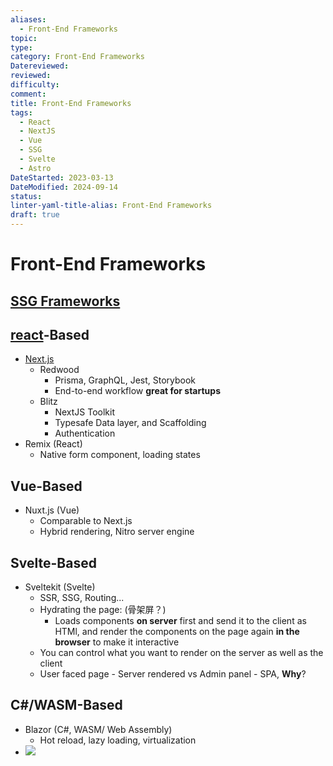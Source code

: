 ```yaml
---
aliases:
  - Front-End Frameworks
topic: 
type: 
category: Front-End Frameworks
Datereviewed: 
reviewed: 
difficulty: 
comment: 
title: Front-End Frameworks
tags:
  - React
  - NextJS
  - Vue
  - SSG
  - Svelte
  - Astro
DateStarted: 2023-03-13
DateModified: 2024-09-14
status: 
linter-yaml-title-alias: Front-End Frameworks
draft: true
---
```


# Front-End Frameworks

## [SSG Frameworks](SSG-Frameworks)

## [react](private/p-react/react)-Based

- [Next.js](Next.js)
  - Redwood
    - Prisma, GraphQL, Jest, Storybook
    - End-to-end workflow **great for startups**
  - Blitz
    - NextJS Toolkit
    - Typesafe Data layer, and Scaffolding
    - Authentication
- Remix (React)
  - Native form component, loading states

## Vue-Based

- Nuxt.js (Vue)
  - Comparable to Next.js
  - Hybrid rendering, Nitro server engine

## Svelte-Based

- Sveltekit (Svelte)
  - SSR, SSG, Routing...
  - Hydrating the page: (骨架屏？)
    - Loads components **on server** first and send it to the client as HTMl, and render the components on the page again **in the browser** to make it interactive
  - You can control what you want to render on the server as well as the client
  - User faced page - Server rendered vs Admin panel - SPA, **Why**?

## C#/WASM-Based

- Blazor (C#, WASM/ Web Assembly)
  - Hot reload, lazy loading, virtualization
- ![](https://cdn.jsdelivr.net/gh/jenniferwonder/bimg/full-stack/Pasted-image-20230308095920.png)
